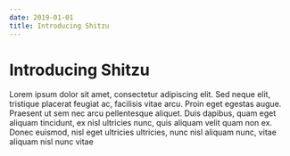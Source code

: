 ```yaml
---
date: 2019-01-01
title: Introducing Shitzu
---
```


# Introducing Shitzu

Lorem ipsum dolor sit amet, consectetur adipiscing elit. Sed neque elit, tristique placerat feugiat ac, facilisis vitae arcu. Proin eget egestas augue. Praesent ut sem nec arcu pellentesque aliquet. Duis dapibus, quam eget aliquam tincidunt, ex nisl ultricies nunc, quis aliquam velit quam non ex. Donec euismod, nisl eget ultricies ultricies, nunc nisl aliquam nunc, vitae aliquam nisl nunc vitae
